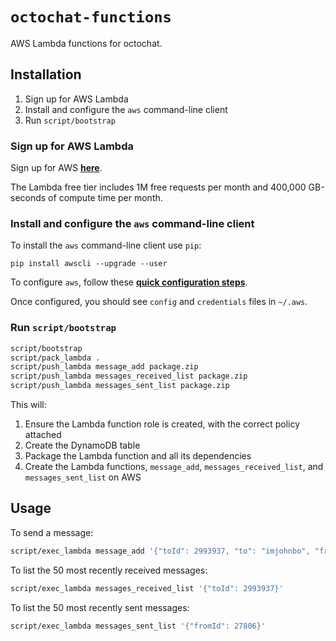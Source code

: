 # `octochat-functions`

AWS Lambda functions for octochat.

## Installation

1. Sign up for AWS Lambda
1. Install and configure the `aws` command-line client
1. Run `script/bootstrap`

### Sign up for AWS Lambda

Sign up for AWS [**here**](https://aws.amazon.com/).

The Lambda free tier includes 1M free requests per month and 400,000 GB-seconds of compute time per month.

### Install and configure the `aws` command-line client

To install the `aws` command-line client use `pip`:

```
pip install awscli --upgrade --user
```

To configure `aws`, follow these [**quick configuration steps**](https://docs.aws.amazon.com/cli/latest/userguide/cli-chap-getting-started.html#cli-quick-configuration).

Once configured, you should see `config` and `credentials` files in `~/.aws`.

### Run `script/bootstrap`

```bash
script/bootstrap
script/pack_lambda .
script/push_lambda message_add package.zip
script/push_lambda messages_received_list package.zip
script/push_lambda messages_sent_list package.zip
```

This will:

1. Ensure the Lambda function role is created, with the correct policy attached
1. Create the DynamoDB table
1. Package the Lambda function and all its dependencies
1. Create the Lambda functions, `message_add`, `messages_received_list`, and `messages_sent_list` on AWS

## Usage

To send a message:

```bash
script/exec_lambda message_add '{"toId": 2993937, "to": "imjohnbo", "fromId": 27806, "from": "swinton", "message": "Hello, John, how are you?"}'
```

To list the 50 most recently received messages:

```bash
script/exec_lambda messages_received_list '{"toId": 2993937}'
```

To list the 50 most recently sent messages:

```bash
script/exec_lambda messages_sent_list '{"fromId": 27806}'
```
